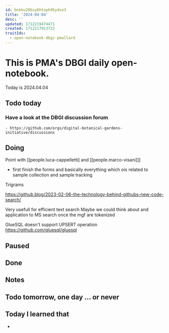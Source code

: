 ```yaml
---
id: bnkku206sy6htoph95ydse3
title: '2024-04-04'
desc: ''
updated: 1712219474471
created: 1712217913722
traitIds:
  - open-notebook-dbgi-pmallard
---
```



# This is PMA's DBGI daily open-notebook.

Today is 2024.04.04

## Todo today

### Have a look at the DBGI discussion forum
    - https://github.com/orgs/digital-botanical-gardens-initiative/discussions
###
###

## Doing

Point with [[people.luca-cappelletti] and [[people.marco-visani]]]


- first finish the forms and basically everything which ois related to sample collection and sample tracking


Trigrams 

https://github.blog/2023-02-06-the-technology-behind-githubs-new-code-search/

Very usefull for efficient text search
Maybe we could think about and application to MS search once the mgf are tokenized

GlueSQL doesn't support UPSERT operation
https://github.com/gluesql/gluesql




## Paused

## Done

## Notes

## Todo tomorrow, one day ... or never

###
###
###


## Today I learned that

-
